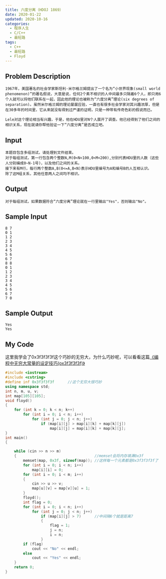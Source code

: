 ```yaml
---
title: 六度分离（HDOJ 1869）
date: 2020-01-22
updated: 2020-10-16
categories:
  - 程序人生
  - C/C++
  - 最短路
tags:
  - C++
  - 最短路
  - Floyd
---
```



## Problem Description 



```
1967年，美国著名的社会学家斯坦利·米尔格兰姆提出了一个名为“小世界现象(small world phenomenon)”的著名假说，大意是说，任何2个素不相识的人中间最多只隔着6个人，即只用6个人就可以将他们联系在一起，因此他的理论也被称为“六度分离”理论(six degrees of separation)。虽然米尔格兰姆的理论屡屡应验，一直也有很多社会学家对其兴趣浓厚，但是在30多年的时间里，它从来就没有得到过严谨的证明，只是一种带有传奇色彩的假说而已。

Lele对这个理论相当有兴趣，于是，他在HDU里对N个人展开了调查。他已经得到了他们之间的相识关系，现在就请你帮他验证一下“六度分离”是否成立吧。
```



## Input 



```
本题目包含多组测试，请处理到文件结束。
对于每组测试，第一行包含两个整数N,M(0<N<100,0<M<200),分别代表HDU里的人数（这些人分别编成0~N-1号)，以及他们之间的关系。
接下来有M行，每行两个整数A,B(0<=A,B<N)表示HDU里编号为A和编号B的人互相认识。
除了这M组关系，其他任意两人之间均不相识。
```



## Output 



```
对于每组测试，如果数据符合“六度分离”理论就在一行里输出"Yes"，否则输出"No"。 
```



## Sample Input 



```
8 7
0 1
1 2
2 3
3 4
4 5
5 6
6 7
8 8
0 1
1 2
2 3
3 4
4 5
5 6
6 7
7 0
```



## Sample Output 



```
Yes
Yes
```



## My Code



<p>这里我学会了0x3f3f3f3f这个巧妙的无穷大，为什么巧妙呢，可以看看这篇<a href="https://blog.csdn.net/xiangyong58/article/details/24927699">《编程中无穷大常量的设定技巧(ox3f3f3f3f)》</a></p>



```cpp
#include <iostream>
#include <cstring>
#define inf 0x3f3f3f3f      //这个无穷大很巧妙
using namespace std;
int n, m, u, v;
int map[105][105];
void floyd()
{
    for (int k = 0; k < n; k++)
        for (int i = 0; i < n; i++)
            for (int j = 0; j < n; j++)
                if (map[i][j] > map[i][k] + map[k][j])
                    map[i][j] = map[i][k] + map[k][j];
}
int main()
{

    while (cin >> n >> m)
    {                                   //memset会将内存填满0x3f
        memset(map, 0x3f, sizeof(map)); //这样每一个元素都是0x3f3f3f3f了
        for (int i = 0; i < n; i++)
            map[i][i] = 0;
        for (int i = 0; i < m; i++)
        {
            cin >> u >> v;
            map[u][v] = map[v][u] = 1;
        }
        floyd();
        int flag = 0;
        for (int i = 0; i < n; i++)
            for (int j = 0; j < n; j++)
                if (map[i][j] > 7)      //中间隔6个就是距离7
                {
                    flag = 1;
                    j = n;
                    i = n;
                }
        if (flag)
            cout << "No" << endl;
        else
            cout << "Yes" << endl;
    }
    return 0;
}
```
